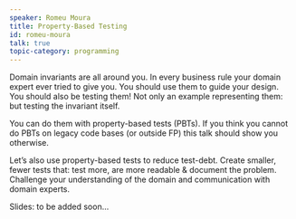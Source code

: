 ```yaml
---
speaker: Romeu Moura
title: Property-Based Testing
id: romeu-moura
talk: true
topic-category: programming
---
```

Domain invariants are all around you. In every business rule your domain expert ever tried to give you. You should use them to guide your design. You should also be testing them! Not only an example representing them: but testing the invariant itself.

You can do them with property-based tests (PBTs). If you think you cannot do PBTs on legacy code bases (or outside FP) this talk should show you otherwise.

Let’s also use property-based tests to reduce test-debt. Create smaller, fewer tests that: test more, are more readable & document the problem. Challenge your understanding of the domain and communication with domain experts.

Slides: to be added soon...
